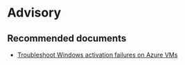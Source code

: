 <properties
	pageTitle="Advisory"
	description="Advisory"
	service="microsoft.compute"
	resource="virtualmachines"
	authors="scottazure"
	displayOrder=""
	selfHelpType="generic"
	supportTopicIds="32411885"
	resourceTags="linux, redhat"
	productPesIds="15571, 15797"
	cloudEnvironments="public"
/>

# Advisory

## **Recommended documents**
* [Troubleshoot Windows activation failures on Azure VMs](https://docs.microsoft.com/azure/virtual-machines/windows/troubleshoot-activation-problems)<br>
